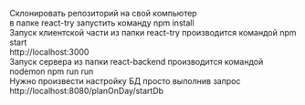 Склонировать репозиторий на свой компьютер <br>
в папке react-try запустить команду npm install <br>
Запуск клиентской части из папки react-try производится командой npm start<br>
 http://localhost:3000<br>
Запуск сервера из папки react-backend производится командой nodemon npm run run
<br>
Нужно произвести настройку БД просто выполнив запрос http://localhost:8080/planOnDay/startDb


